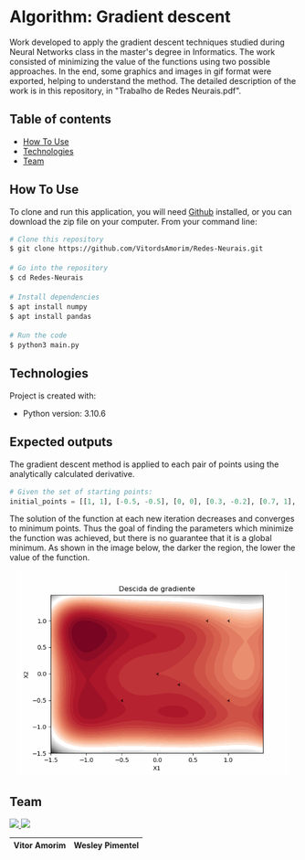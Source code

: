 # Algorithm: Gradient descent

Work developed to apply the gradient descent techniques studied during Neural Networks class in the master's degree in Informatics. The work consisted of minimizing the value of the functions using two possible approaches. In the end, some graphics and images in gif format were exported, helping to understand the method. The detailed description of the work is in this repository, in "Trabalho de Redes Neurais.pdf".

## Table of contents
* [How To Use](#how-to-use)
* [Technologies](#technologies)
* [Team](#team)


## How To Use

To clone and run this application, you will need [Github](https://github.com/git-guides/install-git) installed, or you can download the zip file on your computer. From your command line:

```bash
# Clone this repository
$ git clone https://github.com/VitordsAmorim/Redes-Neurais.git

# Go into the repository
$ cd Redes-Neurais

# Install dependencies
$ apt install numpy
$ apt install pandas

# Run the code
$ python3 main.py
```


## Technologies
Project is created with:
* Python version: 3.10.6


## Expected outputs

The gradient descent method is applied to each pair of points using the analytically calculated derivative. 

```python
# Given the set of starting points:
initial_points = [[1, 1], [-0.5, -0.5], [0, 0], [0.3, -0.2], [0.7, 1], [1, -0.5]]
```

The solution of the function at each new iteration decreases and converges to minimum points. Thus the goal of finding the parameters which minimize the function was achieved, but there is no guarantee that it is a global minimum. As shown in the image below, the darker the region, the lower the value of the function.

<div align="center">
	<img src="https://github.com/VitordsAmorim/Redes-Neurais/blob/main/Image/my_awesome2.gif" width="480">
</div>





## Team

<div align="left">
  <a href="https://github.com/VitordsAmorim">
  	<img src="https://github.com/VitordsAmorim.png" width="120">
	  
  </a>
	
  <a href="https://github.com/WesleyPereiraPimentel">
  <img src="https://github.com/WesleyPereiraPimentel.png" width="120"/>
  </a>
</div>
	  
  |Vitor Amorim | Wesley Pimentel|
  |:-:|:-:|




	
